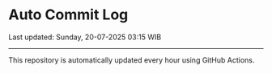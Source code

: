 # Auto Commit Log

Last updated: Sunday, 20-07-2025 03:15 WIB

---

This repository is automatically updated every hour using GitHub Actions.
